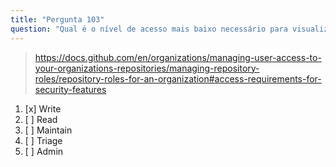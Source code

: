 ```yaml
---
title: "Pergunta 103"
question: "Qual é o nível de acesso mais baixo necessário para visualizar alertas do Dependabot em um repositório dentro de uma organização?"
---
```



> https://docs.github.com/en/organizations/managing-user-access-to-your-organizations-repositories/managing-repository-roles/repository-roles-for-an-organization#access-requirements-for-security-features
1. [x] Write
1. [ ] Read
1. [ ] Maintain
1. [ ] Triage
1. [ ] Admin

